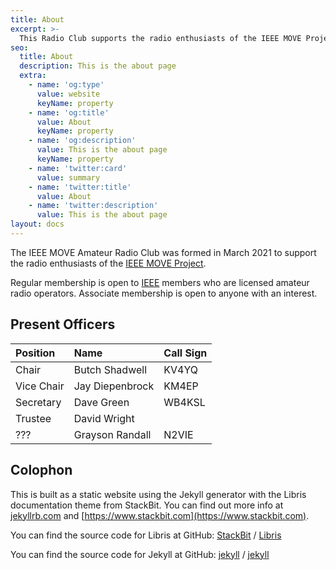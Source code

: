 ```yaml
---
title: About
excerpt: >-
  This Radio Club supports the radio enthusiasts of the IEEE MOVE Project.
seo:
  title: About
  description: This is the about page
  extra:
    - name: 'og:type'
      value: website
      keyName: property
    - name: 'og:title'
      value: About
      keyName: property
    - name: 'og:description'
      value: This is the about page
      keyName: property
    - name: 'twitter:card'
      value: summary
    - name: 'twitter:title'
      value: About
    - name: 'twitter:description'
      value: This is the about page
layout: docs
---
```


The IEEE MOVE Amateur Radio Club was formed in March 2021 to support the radio enthusiasts of the [IEEE MOVE Project][].

Regular membership is open to [IEEE][] members who are licensed amateur radio operators. Associate membership is open to anyone with an interest.

## Present Officers

| Position   | Name            | Call Sign |
|:-----------|:----------------|:----------|
| Chair      | Butch Shadwell  | KV4YQ     |
| Vice Chair | Jay Diepenbrock | KM4EP     |
| Secretary  | Dave Green      | WB4KSL    |
| Trustee    | David Wright    |           |
| ???        | Grayson Randall | N2VIE     |


## Colophon

This is built as a static website using the Jekyll generator with the Libris documentation theme from StackBit. You can find out more info at [jekyllrb.com](https://jekyllrb.com/) and
[https://www.stackbit.com](https://www.stackbit.com).

You can find the source code for Libris at GitHub:
[StackBit][stackbit-organization] / [Libris](https://github.com/stackbit/stackbit-theme-libris)

You can find the source code for Jekyll at GitHub:
[jekyll][jekyll-organization] /
[jekyll](https://github.com/jekyll/jekyll)


[stackbit-organization]: https://github.com/stackbit
[jekyll-organization]: https://github.com/jekyll
[IEEE MOVE Project]: https://https://move.ieeeusa.org/
[IEEE]: https://ieee.org
